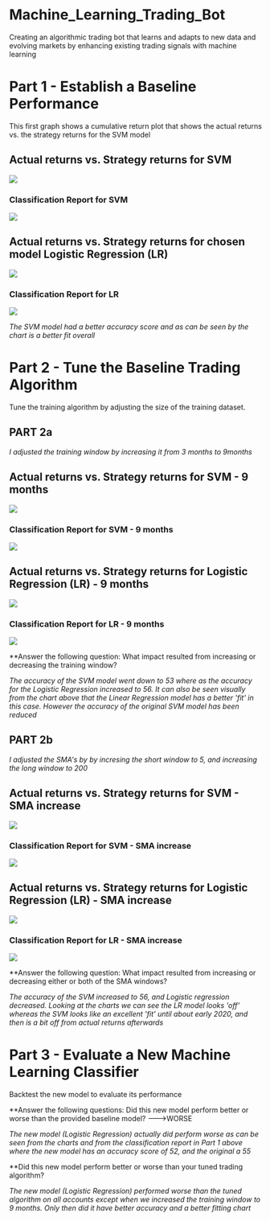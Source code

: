 # Machine_Learning_Trading_Bot
Creating an algorithmic trading bot that learns and adapts to new data and evolving markets by enhancing existing trading signals with machine learning

# Part 1 - Establish a Baseline Performance

This first graph shows a cumulative return plot that shows the actual returns vs. the strategy returns for the SVM model

## Actual returns vs. Strategy returns for SVM
![](/Images/actual_vs_strategy_SVM.png)

### Classification Report for SVM
![](/Images/report_1_SVM.png)

## Actual returns vs. Strategy returns for chosen model Logistic Regression (LR)
![](/Images/actual_vs_strategy_LR.png)

### Classification Report for LR
![](/Images/report_1_LR.png)

*The SVM model had a better accuracy score and as can be seen by the chart is a better fit overall*

# Part 2 - Tune the Baseline Trading Algorithm
Tune the training algorithm by adjusting the size of the training dataset.

## PART 2a

*I adjusted the training window by increasing it from 3 months to 9months*

## Actual returns vs. Strategy returns for SVM - 9 months
![](/Images/SVM_9months_offset.png)

### Classification Report for SVM - 9 months
![](/Images/report_SVM_9months_offset.png)

## Actual returns vs. Strategy returns for  Logistic Regression (LR) - 9 months
![](/Images/LR_9months_offset.png)

### Classification Report for LR - 9 months
![](/Images/report_LR_9months_offset.png)

**Answer the following question: What impact resulted from increasing or decreasing the training window?

*The accuracy of the SVM model went down to 53 where as the accuracy for the Logistic Regression increased to 56.  It can also be seen visually from the chart above that the Linear Regression model has a better 'fit' in this case.  However the accuracy of the original SVM model has been reduced*

## PART 2b 
*I adjusted the SMA's by by incresing the short window to 5, and increasing the long window to 200*

## Actual returns vs. Strategy returns for SVM - SMA increase
![](/Images/SVM_5MA200.png)

### Classification Report for SVM - SMA increase
![](/Images/report_SVM_5MA200.png)

## Actual returns vs. Strategy returns for  Logistic Regression (LR) - SMA increase
![](/Images/LR_5MA200.png)

### Classification Report for LR - SMA increase
![](/Images/report_LR_5MA200.png)

**Answer the following question: What impact resulted from increasing or decreasing either or both of the SMA windows?

*The accuracy of the SVM increased to 56, and Logistic regression decreased.  Looking at the charts we can see the LR model looks 'off' whereas the SVM looks like an excellent 'fit' until about early 2020, and then is a bit off from actual returns afterwards*

# Part 3 - Evaluate a New Machine Learning Classifier
Backtest the new model to evaluate its performance

**Answer the following questions: Did this new model perform better or worse than the provided baseline model? --->WORSE

*The new model (Logistic Regression) actually did perform worse as can be seen from the charts and from the classification report in Part 1 above where the new model has an accuracy score of 52, and the original a 55*


**Did this new model perform better or worse than your tuned trading algorithm?

*The new model (Logistic Regression) performed worse than the tuned algorithm on all accounts except when we increased the training window to 9 months.  Only then did it have better accuracy and a better fitting chart*
















